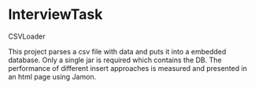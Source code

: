 # InterviewTask
CSVLoader

This project parses a csv file with data and puts it into a embedded database. Only a single jar is required which contains the DB.
The performance of different insert approaches is measured and presented in an html page using Jamon. 
